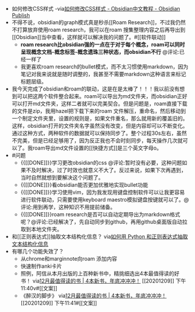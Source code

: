 - 如何修改CSS样式
  -via[如何修改CSS样式 - Obsidian中文教程 - Obsidian Publish](https://publish.obsidian.md/chinesehelp/11+%E9%AB%98%E9%98%B6%E6%95%99%E7%A8%8B/%E5%A6%82%E4%BD%95%E4%BF%AE%E6%94%B9CSS%E6%A0%B7%E5%BC%8F)
- 不得不说，obsidian的graph模式真是秒杀[[Roam Research]]，不过我仍然不打算放弃使用roam research，我可以在roam 搜集整理内容之后再导出到[[Obsidian]]当中查看，这样就可以解决我的问题了。#[[软件联动]]
    - __roam research比obsidian强的一点在于对于每个概念，roam可以同时呈现概念文档-概念标签-概念遗珠三种状态，而obsidian不行__ @评论:已经一样了
    - 我更喜欢roam research的bullet模式，而不太习惯使用markdown，因为笔记对我来说就是随时调整的，我甚至不需要markdown这种语言来标记标题层级。
- 我今天完成了obsidian和roam的联动，这是在是太棒了！！！我以前没有想到可以把这两个软件整合起来。roam可以导出为md文件夹，而obsidian正好可以打开md文件夹，这样二者就可以完美契合。但是问题是，roam直接下载的文件是zip，我用hazel把下载下来的roam 文件解压，重命名，然后移动到一个制定文件夹里，设置的规则是，如果文件重名，那么就用新的覆盖旧的。这样，obsidian打开的文件夹名字虽然没有改变，但是内容却可以不断变化。通过这种方式，两种软件的数据就可以保持同步了。整个过程30s左右，虽然不完美，但是已经足够用了，因为反正我也不会时刻同步，每天操作几次就可以了。我roam导出md文件设置的[[快捷方式]]是三个英文字母o。
- #问题
    - {{[[DONE]]}}学习更改obsidian的css @评论:暂时没有必要，这种问题如果不及时解决，过了时效也就意义不大了。反过来说，如果下次再遇到，当时自然就想到要解决这个问题了。
    - {{[[DONE]]}}看obsidian能否更加优雅地实现bullet功能
    - {{[[DONE]]}}学习使用vim，因为我发现用键盘控制软件可以让我更容易进行软件联动，只需要使用keyboard maestro模拟键盘按键就可以了。@评论:用到再学，这种知识不用提前储备。
    - {{[[DONE]]}}roam research是否可以自动定期导出为markdown格式呢？@评论:已经解决了，先自动同步到github，再用github桌面版自动拉取到本地文件夹。
-  和[[正则表达式]]抽取文本结构化信息？
  via[如何用 Python 和正则表达式抽取文本结构化信息](https://mp.weixin.qq.com/s?__biz=MzIyODI1MzYyNA==&mid=2653540664&idx=1&sn=fbd0088427d8133b80964e010df2494d&chksm=f389bbefc4fe32f9a2b1255779e67cbfb49259a6d43e1261d94abcc0ae4ea8adef87719038cd&token=1251496818&lang=zh_CN&scene=21#wechat_redirect)
- 有哪几个功能失效了？
    - 从chrome和marginnote向roam 添加内容
    - 快速制作anki卡片
    - 照例，阿信从本月出版的上百种新书中，精挑细选出4本最值得读的好书！
      via[12月最值得读的书 | 4本新书，年底冲冲冲！](https://mp.weixin.qq.com/s?__biz=MjM5NzUzODI1Mg==&mid=2652637265&idx=1&sn=0443c0c1a7e977bb9990ee722d2411a7&chksm=bd30d8f28a4751e43d9c54f3a9210b866bd1b87e1c02ebff176f628b49753a5d6601d0307df2)
      [[20201209]] 下午11:40v#[[文案]]
    - 《醉汉的脚步》
      via[12月最值得读的书 | 4本新书，年底冲冲冲！](https://mp.weixin.qq.com/s?__biz=MjM5NzUzODI1Mg==&mid=2652637265&idx=1&sn=0443c0c1a7e977bb9990ee722d2411a7&chksm=bd30d8f28a4751e43d9c54f3a9210b866bd1b87e1c02ebff176f628b49753a5d6601d0307df2)
      [[20201209]] 下午11:41#[[文案]]
